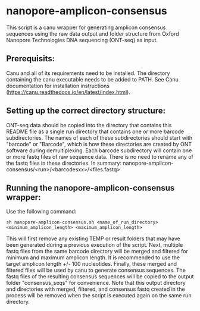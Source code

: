 # nanopore-amplicon-consensus

This script is a canu wrapper for generating amplicon consensus sequences using the raw data output and folder structure from Oxford Nanopore Technologies DNA sequencing (ONT-seq) as input. 

## Prerequisits:
Canu and all of its requirements need to be installed. The directory containing the canu executable needs to be added to PATH. See Canu documentation for installation instructions (https://canu.readthedocs.io/en/latest/index.html).

## Setting up the correct directory structure:
ONT-seq data should be copied into the directory that contains this README file as a single run directory that contains one or more barcode subdirectories. The names of each of these subdirectories should start with "barcode" or "Barcode", which is how these directories are created by ONT software during demultiplexing. Each barcode subdirectory will contain one or more fastq files of raw sequence data. There is no need to rename any of the fastq files in these directories. In summary: nanopore-amplicon-consensus/\<run>/\<barcodesxx>/<files.fastq>

## Running the nanopore-amplicon-consensus wrapper:
Use the following command:
```
sh nanopore-amplicon-consensus.sh <name_of_run_directory> <minimum_amplicon_length> <maximum_amplicon_length>
```
This will first remove any existing TEMP or result folders that may have been generated during a previous execution of the script. Next, multiple fastq files from the same barcode directory will be merged and filtered for minimum and maximum amplicon length. It is recommended to use the target amplicon length +/- 100 nucleotides. Finally, these merged and filtered files will be used by canu to generate consensus sequences. The fastq files of the resulting consensus sequences will be copied to the output folder "consensus_seqs" for convenience. Note that this output directory and directories with merged, filtered, and consensus fastq created in the process will be removed when the script is executed again on the same run directory. 
